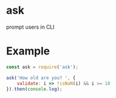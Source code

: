 # ask
 prompt users in CLI

# Example
```js
const ask = require('ask');

ask('How old are you? ', {
    validate: i => !isNaN(i) && i >= 18
}).then(console.log);
```

